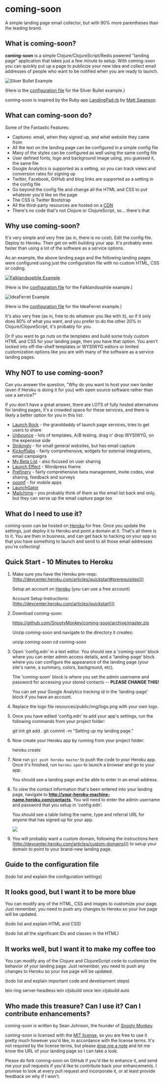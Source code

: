 # coming-soon

A simple landing page email collector, but with 90% more parentheses than the leading brand.

## What is coming-soon?

**coming-soon** is a simple Clojure/ClojureScript/Redis powered "landing page" application that takes just a few minute to setup. With coming-soon you can quickly put up a page to publicize your new idea and collect email addresses of people who want to be notified when you are ready to launch.

![Silver Bullet Example](http://coming-soon-resources.s3.amazonaws.com/coming-soon-example.png)

(Here is the [configuration file](https://github.com/SnootyMonkey/coming-soon/blob/master/examples/silver_bullet/config.edn) for the Silver Bullet example.)

coming-soon is inspired by the Ruby app [LandingPad.rb](https://github.com/swanson/LandingPad.rb) by [Matt Swanson](https://github.com/swanson).

## What can coming-soon do?

Some of the Fantastic Features:

* Captures: email, when they signed up, and what website they came from
* All the text on the landing page can be configured in a simple config file
* Many of the styles can be configured as well using the same config file
* User defined fonts, logo and background image using, you guessed it, the same file
* Google Analytics is supported as a setting, so you can track views and conversion rates for signing up
* Twitter, Facebook, GitHub and blog links are supported as a setting in the config file
* Go beyond the config file and change all the HTML and CSS to put whatever you'd like on the page
* The CSS is Twitter Bootstrap
* All the third-party resources are hosted on a [CDN](http://en.wikipedia.org/wiki/Content_delivery_network)
* There's no code that's not Clojure or ClojureScript, so... there's that

## Why use coming-soon?

It's very simple and very free (as in, there is no cost). Edit the config file. Deploy to Heroku. Then get on with building your app. It's probably even faster than using a lot of the software as a service options.

As an example, the above landing page and the following landing pages were configured using just the configuration file with no custom HTML, CSS or coding.

[![Falklandsophile Example](http://coming-soon-resources.s3.amazonaws.com/coming-soon-example2-small.png)](http://coming-soon-resources.s3.amazonaws.com/coming-soon-example2-full.png)

(Here is the [configuration file](https://github.com/SnootyMonkey/coming-soon/blob/master/examples/falklandsophile/config.edn) for the Falklandsophile example.)

![IdeaFerret Example](http://coming-soon-resources.s3.amazonaws.com/coming-soon-example.png)

(Here is the [configuration file](https://github.com/SnootyMonkey/coming-soon/blob/master/examples/ideaferret/config.edn) for the IdeaFerret example.)

It's also very free (as in, free to do whatever you like with it), so if it only does 80% of what you want, and you prefer to do the other 20% in Clojure/ClojureScript, it's probably for you. 

Or if you want to go nuts on the templates and build some truly custom HTML and CSS for your landing page, then you have that option. You aren't locked into off-the-shelf templates or WYSIWYG editors or limited customization options like you are with many of the software as a service landing pages.

## Why NOT to use coming-soon?

Can you answer the question, "Why do you want to host your own lander (even if Heroku is doing it for you) with open source software rather than use a service?"

If you don't have a great answer, there are LOTS of fully hosted alternatives for landing pages, it's a crowded space for these services, and there is likely a better option for you in this list:

* [Launch Rock](http://launchrock.co/) - the granddaddy of launch page services, tries to get users to share
* [Unbounce](http://unbounce.com) - lots of templates, A/B testing, drag n' drop WYSIWYG, on the expensive side
* [Strikingly](https://www.strikingly.com/) - for small general websites, but has email capture
* [Kickofflabs](http://www.kickofflabs.com/) - fairly comprehensive, widgets for external integrations, email campaigns
* [My Beta List](http://my.betali.st/) - also focused on user sharing
* [Launch Effect](http://launcheffectapp.com/) - Wordpress theme
* [Prefinery](http://www.prefinery.com/) - fairly comprehensive beta management, invite codes, viral sharing, feedback and surveys
* [ooomf](http://ooomf.com) - for mobile apps
* [LaunchGator](http://launch.deskgator.com/)
* [Mailchimp](http://mailchimp.com) - you probably think of them as the email list back end only, but they can serve up the email capture page too
	
## What do I need to use it?

coming-soon can be hosted on [Heroku](http://heroku.com) for free. Once you update the settings, just deploy it to Heroku and point a domain at it. That's all there is to it. You are then in business, and can get back to hacking on your app so that you have something to launch and send to all those email addresses you're collecting!

## Quick Start - 10 Minutes to Heroku

1. Make sure you have the Heroku pre-reqs: [http://devcenter.heroku.com/articles/quickstart#prerequisites]()

	Setup an account on [Heroku](heroku.com) (you can use a free account)  

	Account Setup Instructions: [http://devcenter.heroku.com/articles/quickstart]()  
  
1. Download coming-soon:

	https://github.com/SnootyMonkey/coming-soon/archive/master.zip

	Unzip coming-soon and navigate to the directory it creates:

	unzip coming-soon
	cd coming-soon

1. Open 'config.edn' in a text editor.  You should see a 'coming-soon' block where you can enter admin access details, and a 'landing-page' block where you can configure the appearance of the landing page (your site's name, a summary, colors, background, etc).

	The 'coming-soon' block is where you set the admin username and password for accessing your stored contacts -- **PLEASE CHANGE THIS!**

	You can set your Google Analytics tracking id in the 'landing-page' block if you have an account.

1. Replace the logo file resources/public/img/logo.png with your own logo.

1. Once you have edited 'config.edn' to add your app's settings, run the following commands from your project folder:

	git init
  git add .
  git commit -m "Setting up my landing page."

1. Now create your Heroku app by running from your project folder:

	heroku create

1. Now run `git push heroku master` to push the code to your Heroku app.  Once it's finished, run `heroku open` to launch a browser and go to your app.  

	You should see a landing page and be able to enter in an email address.

1.	To view the contact information that's been entered into your landing page, navigate to **http://your-heroku-machine-name.heroku.com/contacts**.  You will need to enter the admin username and password that you setup in 'config.edn'.  

	You should see a table listing the name, type and referral URL for anyone that has signed up for your app.

	![](http://coming-soon-resources.s3.amazonaws.com/coming-soon-admin.png)

1.  You will probably want a custom domain, following the instructions here [http://devcenter.heroku.com/articles/custom-domains]() to setup your domain to point to your brand-new landing page.

## Guide to the configuration file

(todo list and explain the configuration settings)

## It looks good, but I want it to be more blue

You can modify any of the HTML, CSS and images to customize your page. Just remember, you need to push any changes to Heroku so your live page will be updated.

(todo list and explain HTML and CSS)

(todo list all the significant IDs and classes in the HTML)

## It works well, but I want it to make my coffee too

You can modify any of the Clojure and ClojureScript code to customize the behavior of your landing page. Just remember, you need to push any changes to Heroku so your live page will be updated.

(todo list and explain important code and development steps)

lein ring server-headless
lein cljsbuild once
lein cljsbuild auto

## Who made this treasure? Can I use it? Can I contribute enhancements?

coming-soon is written by Sean Johnson, the founder of [Snooty Monkey](http://snootymonkey.com).

coming-soon is licensed with the [MIT license](https://github.com/SnootyMonkey/coming-soon/blob/master/MIT-LICENSE.txt), so you are free to use it pretty much however you'd like, in accordance with the license terms. It's not required by the license terms, but please [drop me a note](http://snootmonkey.com/contact.html) and let me know the URL of your landing page so I can take a look.

Please do fork coming-soon on GitHub if you'd like to enhance it, and send me your pull requests if you'd like to contribute back your enhancements. I promise to look at every pull request and incorporate it, or at least provide feedback on why if I won't.
